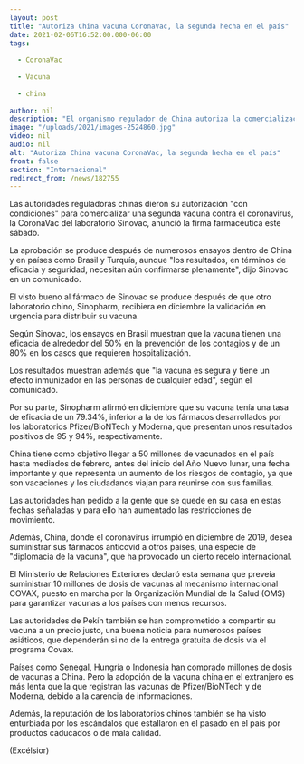```yaml
---
layout: post
title: "Autoriza China vacuna CoronaVac, la segunda hecha en el país"
date: 2021-02-06T16:52:00.000-06:00
tags:
  
  - CoronaVac
  
  - Vacuna
  
  - china
  
author: nil
description: "El organismo regulador de China autoriza la comercialización de la vacuna covid CoronaVac, del laboratorio Sinovac, la segunda fabricada en el país"
image: "/uploads/2021/images-2524860.jpg"
video: nil
audio: nil
alt: "Autoriza China vacuna CoronaVac, la segunda hecha en el país"
front: false
section: "Internacional"
redirect_from: /news/182755
---
```


Las autoridades reguladoras chinas dieron su autorización "con condiciones" para comercializar una segunda vacuna contra el coronavirus, la CoronaVac del laboratorio Sinovac, anunció la firma farmacéutica este sábado.

La aprobación se produce después de numerosos ensayos dentro de China y en países como Brasil y Turquía, aunque "los resultados, en términos de eficacia y seguridad, necesitan aún confirmarse plenamente", dijo Sinovac en un comunicado.

El visto bueno al fármaco de Sinovac se produce después de que otro laboratorio chino, Sinopharm, recibiera en diciembre la validación en urgencia para distribuir su vacuna.

Según Sinovac, los ensayos en Brasil muestran que la vacuna tienen una eficacia de alrededor del 50% en la prevención de los contagios y de un 80% en los casos que requieren hospitalización.

Los resultados muestran además que "la vacuna es segura y tiene un efecto inmunizador en las personas de cualquier edad", según el comunicado.

Por su parte, Sinopharm afirmó en diciembre que su vacuna tenía una tasa de eficacia de un 79.34%, inferior a la de los fármacos desarrollados por los laboratorios Pfizer/BioNTech y Moderna, que presentan unos resultados positivos de 95 y 94%, respectivamente.

China tiene como objetivo llegar a 50 millones de vacunados en el país hasta mediados de febrero, antes del inicio del Año Nuevo lunar, una fecha importante y que representa un aumento de los riesgos de contagio, ya que son vacaciones y los ciudadanos viajan para reunirse con sus familias.

Las autoridades han pedido a la gente que se quede en su casa en estas fechas señaladas y para ello han aumentado las restricciones de movimiento.

Además, China, donde el coronavirus irrumpió en diciembre de 2019, desea suministrar sus fármacos anticovid a otros países, una especie de "diplomacia de la vacuna", que ha provocado un cierto recelo internacional.

El Ministerio de Relaciones Exteriores declaró esta semana que preveía suministrar 10 millones de dosis de vacunas al mecanismo internacional COVAX, puesto en marcha por la Organización Mundial de la Salud (OMS) para garantizar vacunas a los países con menos recursos.

Las autoridades de Pekín también se han comprometido a compartir su vacuna a un precio justo, una buena noticia para numerosos países asiáticos, que dependerán si no de la entrega gratuita de dosis vía el programa Covax.

Países como Senegal, Hungría o Indonesia han comprado millones de dosis de vacunas a China. Pero la adopción de la vacuna china en el extranjero es más lenta que la que registran las vacunas de Pfizer/BioNTech y de Moderna, debido a la carencia de informaciones.

Además, la reputación de los laboratorios chinos también se ha visto enturbiada por los escándalos que estallaron en el pasado en el país por productos caducados o de mala calidad.

(Excélsior)